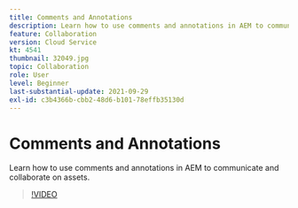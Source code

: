 ```yaml
---
title: Comments and Annotations
description: Learn how to use comments and annotations in AEM to communicate and collaborate on assets.
feature: Collaboration
version: Cloud Service
kt: 4541
thumbnail: 32049.jpg
topic: Collaboration
role: User
level: Beginner
last-substantial-update: 2021-09-29
exl-id: c3b4366b-cbb2-48d6-b101-78effb35130d
---
```

# Comments and Annotations

Learn how to use comments and annotations in AEM to communicate and collaborate on assets.

>[!VIDEO](https://video.tv.adobe.com/v/32049/?quality=12&learn=on&hidetitle=true)
